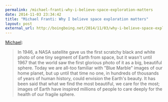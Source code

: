 ```yaml
---
permalink: /michael-franti-why-i-believe-space-exploration-matters
date: 2014-11-03 23:34:42
title: "Michael Franti: Why I believe space exploration matters"
layout: post
external_url: http://boingboing.net/2014/11/03/why-i-believe-space-exploratio.html
---
```

[Michael](http://boingboing.net/2014/11/03/why-i-believe-space-exploratio.html):

>In 1946, a NASA satellite gave us the first scratchy black and white photo of one tiny segment of Earth from space, but it wasn't until 1967 that the world saw the first glorious photo of it as a big, beautiful sphere. Today we are all-too familiar with "Blue Marble" images of our home planet, but up until that time no one, in hundreds of thousands of years of human history, could envision the Earth's beauty. It has been said that what we find the most beautiful, we care for the most; images of Earth have inspired millions of people to care deeply for the health of our fragile sphere.
